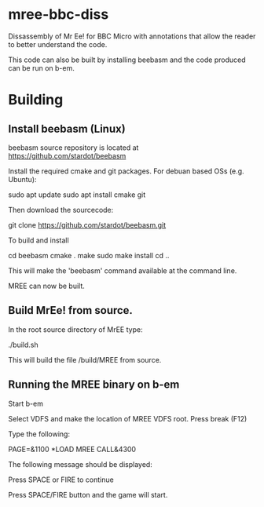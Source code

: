 # mree-bbc-diss
Dissassembly of Mr Ee! for BBC Micro with annotations that allow the reader to better
understand the code.

This code can also be built by installing beebasm and the code produced can be run
on b-em.

# Building

## Install beebasm (Linux)

beebasm source repository is located at https://github.com/stardot/beebasm

Install the required cmake and git packages. For debuan based OSs (e.g. Ubuntu):

sudo apt update
sudo apt install cmake git

Then download the sourcecode:

git clone https://github.com/stardot/beebasm.git

To build and install

cd beebasm
cmake .
make
sudo make install
cd ..

This will make the 'beebasm' command available at the command line.

MREE can now be built.

## Build MrEe! from source.
In the root source directory of MrEE type:

./build.sh

This will build the file /build/MREE from source.

## Running the MREE binary on b-em

Start b-em

Select VDFS and make the location of MREE VDFS root.
Press break (F12)

Type the following:

PAGE=&1100
*LOAD MREE
CALL&4300

The following message should be displayed:

Press SPACE or FIRE to continue

Press SPACE/FIRE button and the game will start.


